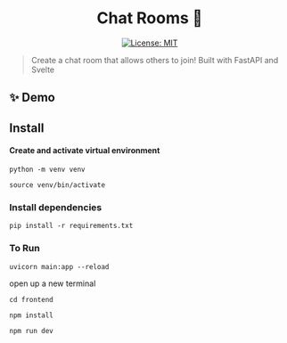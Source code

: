 <h1 align="center">Chat Rooms 💬 </h1>
<p align="center">
  
  
  <a href="https://github.com/Raulj123/Chat-Rooms/blob/main/LICENSE">
    <img alt="License: MIT" src="https://img.shields.io/badge/license-MIT-yellow.svg" target="_blank" />
  </a>

</p>
<p>
</p>

> Create a chat room that allows others to join! Built with FastAPI and Svelte

## ✨ Demo


## Install
#### Create and activate virtual environment
``` python -m venv venv ```

``` source venv/bin/activate ```

### Install dependencies
``` pip install -r requirements.txt ```


### To Run 

``` uvicorn main:app --reload ```

open up a new terminal

``` cd frontend ```

``` npm install ```

``` npm run dev ```




